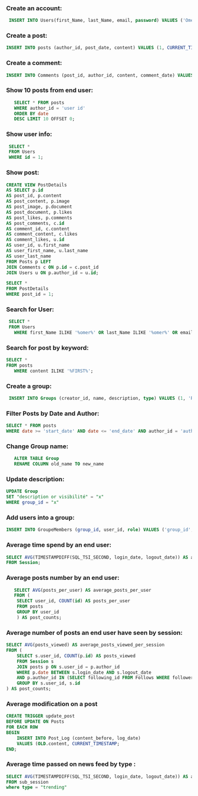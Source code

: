 

### Create an account:

```sql
 INSERT INTO Users(first_Name, last_Name, email, password) VALUES ('Omer', 'Hamad', 'omerhamad1o1@gmail.com', 'mypassword');
```

### Create a post:

```sql
INSERT INTO posts (author_id, post_date, content) VALUES (1, CURRENT_TIMESTAMP, 'This is a post');
```

### Create a comment:

```sql
INSERT INTO Comments (post_id, author_id, content, comment_date) VALUES (1, 1, 'new comment', CURRENT_TIMESTAMP);
```

### Show 10 posts from end user:

```sql
   SELECT * FROM posts
   WHERE author_id = 'user id' 
   ORDER BY date 
   DESC LIMIT 10 OFFSET 0;
```

### Show user info:

```sql
 SELECT *
 FROM Users
 WHERE id = 1;
```

### Show post:

```sql
CREATE VIEW PostDetails
AS SELECT p.id 
AS post_id, p.content 
AS post_content, p.image 
AS post_image, p.document 
AS post_document, p.likes 
AS post_likes, p.comments 
AS post_comments, c.id 
AS comment_id, c.content 
AS comment_content, c.likes 
AS comment_likes, u.id 
AS user_id, u.first_name 
AS user_first_name, u.last_name 
AS user_last_name 
FROM Posts p LEFT 
JOIN Comments c ON p.id = c.post_id 
JOIN Users u ON p.author_id = u.id;
```

```sql
SELECT *
FROM PostDetails
WHERE post_id = 1;
```

### Search for User:

```sql
 SELECT * 
 FROM Users
   WHERE first_Name ILIKE '%omer%' OR last_Name ILIKE '%omer%' OR email ILIKE '%omer%';
```

### Search for post by keyword:

```sql
SELECT *
FROM posts
   WHERE content ILIKE '%FIRST%';
```

### Create a group:
 ```sql
  INSERT INTO Groups (creator_id, name, description, type) VALUES (1, 'Rick', 'You still have the right to take Anything you want seriously !!', 'Public');
```

### Filter Posts by Date and Author:
   ```sql
   SELECT * FROM posts
   WHERE date >= 'start_date' AND date <= 'end_date' AND author_id = 'author_id'

```

### Change Group name:

```sql
   ALTER TABLE Group
   RENAME COLUMN old_name TO new_name
   ```

### Update description:
   ```sql
   UPDATE Group
   SET "description or visibilité" = "x"
   WHERE group_id = "x"
```

### Add users into a group:
   ```sql
   INSERT INTO GroupeMembers (group_id, user_id, role) VALUES ('group_id', 'user_id', 'role')
```

### Average time spend by an end user:  

```sql
SELECT AVG(TIMESTAMPDIFF(SQL_TSI_SECOND, login_date, logout_date)) AS average_session_duration
FROM Session;
```

### Average posts number by an end user:

```sql
   SELECT AVG(posts_per_user) AS average_posts_per_user
   FROM (
    SELECT user_id, COUNT(id) AS posts_per_user
    FROM posts
    GROUP BY user_id
    ) AS post_counts;
```

### Average number of posts an end user have seen by session:

```sql
SELECT AVG(posts_viewed) AS average_posts_viewed_per_session
FROM (
    SELECT s.user_id, COUNT(p.id) AS posts_viewed
    FROM Session s
    JOIN posts p ON s.user_id = p.author_id
    WHERE p.date BETWEEN s.login_date AND s.logout_date
    AND p.author_id IN (SELECT following_id FROM Follows WHERE follower_id = s.user_id)
    GROUP BY s.user_id, s.id
) AS post_counts;

```

### Average modification on a post 
```sql
CREATE TRIGGER update_post
BEFORE UPDATE ON Posts
FOR EACH ROW
BEGIN
    INSERT INTO Post_Log (content_before, log_date)
    VALUES (OLD.content, CURRENT_TIMESTAMP;
END;
```

### Average time passed on news feed by type : 

```sql
SELECT AVG(TIMESTAMPDIFF(SQL_TSI_SECOND, login_date, logout_date)) AS average_session_duration
FROM sub_session
where type = "trending"
```
